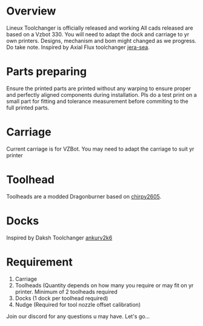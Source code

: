 # Overview
Lineux Toolchanger is officially released and working
All cads released are based on a Vzbot 330. You will need to adapt the dock and carriage to yr own printers.
Designs, mechanism and bom might changed as we progress. Do take note.
Inspired by Axial Flux toolchanger [jera-sea](https://github.com/jera-sea/MagSwitch-Toolchanger).

# Parts preparing
Ensure the printed parts are printed without any warping to ensure proper and perfectly aligned components during installation.
Pls do a test print on a small part for fitting and tolerance measurement before commiting to the full printed parts.

# Carriage
Current carriage is for VZBot. You may need to adapt the carriage to suit yr printer

# Toolhead
Toolheads are a modded Dragonburner based on [chirpy2605](https://github.com/chirpy2605/voron).

# Docks
Inspired by Daksh Toolchanger [ankurv2k6](https://github.com/ankurv2k6/daksh-toolchanger-v2)

# Requirement
1. Carriage
2. Toolheads (Quantity depends on how many you require or may fit on yr printer. Minimum of 2 toolheads required
3. Docks (1 dock per toolhead required)
4. Nudge (Required for tool nozzle offset calibration)

Join our discord for any questions u may have. Let's go...
